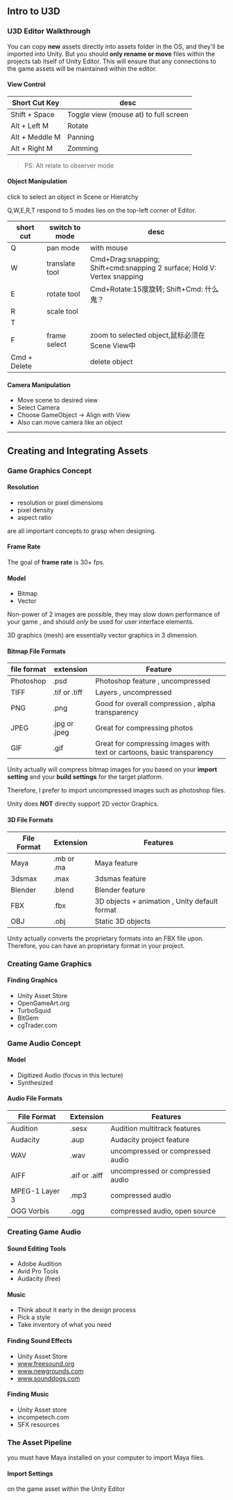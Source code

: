 ## Intro to U3D

### U3D Editor Walkthrough

You can copy **new** assets directly into assets folder in the OS, and they'll be imported into Unity. But you should **only rename or move** files within the projects tab itself of Unity Editor. This will ensure that any connections to the game assets will be maintained within the editor.

#### View Control

Short Cut Key | desc 
--- | --- 
Shift + Space | Toggle view (mouse at) to full screen
Alt + Left M | Rotate
Alt + Meddle M | Panning
Alt + Right M | Zomming 

> PS: Alt relate to observer mode

#### Object Manipulation

click to select an object in Scene or Hieratchy

Q,W,E,R,T  respond to 5 modes lies on the top-left corner of Editor.

short cut | switch to mode  | desc 
--- | --- | ---
Q | pan mode | with mouse
W | translate tool | Cmd+Drag:snapping; Shift+cmd:snapping 2 surface; Hold V: Vertex snapping
E | rotate tool | Cmd+Rotate:15度旋转; Shift+Cmd: 什么鬼？
R | scale tool |
T | 
F | frame select |  zoom to selected object,鼠标必须在Scene View中
Cmd + Delete |  | delete object


#### Camera Manipulation

 - Move scene to desired view
 - Select Camera
 - Choose GameObject -> Align with View
 - Also can move camera like an object

---

## Creating and Integrating Assets

### Game Graphics Concept

#### Resolution

 - resolution or pixel dimensions
 - pixel density
 - aspect ratio

are all important concepts to grasp when designing.

#### Frame Rate

The goal of **frame rate** is 30+ fps.

#### Model

 - Bitmap
 - Vector

Non-power of 2 images are possible, they may slow down performance of your game , and should *only* be used for user interface elements.

3D graphics (mesh) are essentially vector graphics in 3 dimension.

#### Bitmap File Formats

file format | extension | Feature 
---  | --- | --- 
Photoshop | .psd | Photoshop feature , uncompressed
TIFF | .tif or .tiff | Layers , uncompressed
PNG | .png | Good for overall compression , alpha transparency
JPEG | .jpg or .jpeg | Great for compressing photos
GIF | .gif | Great for compressing images with text or cartoons, basic transparency

Unity actually will compress bitmap images for you based on your **import setting** and your **build settings** for the target platform.

Therefore, I prefer to import uncompressed images such as photoshop files. 

Unity does **NOT** directly support 2D vector Graphics.

#### 3D File Formats

File Format | Extension | Features
--- | --- | ---
Maya | .mb or .ma | Maya feature
3dsmax | .max | 3dsmas feature
Blender | .blend | Blender feature
FBX | .fbx | 3D objects + animation , Unity default format
OBJ | .obj | Static 3D objects

Unity actually converts the proprietary formats into an FBX file upon. Therefore, you can have an proprietary format in your project.

### Creating Game Graphics

#### Finding Graphics

 - Unity Asset Store
 - OpenGameArt.org
 - TurboSquid
 - BitGem
 - cgTrader.com
 
### Game Audio Concept

#### Model

 - Digitized Audio (focus in this lecture)
 - Synthesized

#### Audio File Formats

File Format | Extension | Features
--- | --- | ---
Audition | .sesx | Audition multitrack features
Audacity | .aup | Audacity project feature
WAV | .wav | uncompressed or compressed audio
AIFF | .aif or .aiff | uncompressed or compressed audio
MPEG-1 Layer 3 | .mp3 | compressed audio
OGG Vorbis | .ogg | compressed audio, open source

### Creating Game Audio

#### Sound Editing Tools

 - Adobe Audition
 - Avid Pro Tools
 - Audacity (free)

#### Music

 - Think about it early in the design process
 - Pick a style
 - Take inventory of what you need


#### Finding Sound Effects

 - Unity Asset Store
 - www.freesound.org
 - www.newgrounds.com
 - www.sounddogs.com

#### Finding Music

 - Unity Asset store
 - incompetech.com
 - SFX resources

### The Asset Pipeline

you must have Maya installed on your computer to import Maya files.

#### Import Settings

on the game asset within the Unity Editor

